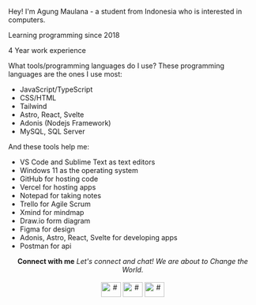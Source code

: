 
  <!-- **kurt69-dev** is a ✨ _special_ ✨ repository because its `README.md` (this file) appears on your GitHub profile. -->

  Hey! I'm Agung Maulana - a student from Indonesia who is interested in computers.

  Learning programming since 2018
  
  4 Year work experience

  What tools/programming languages do I use?
  These programming languages are the ones I use most:
  
  - JavaScript/TypeScript
  - CSS/HTML
  - Tailwind
  - Astro, React, Svelte
  - Adonis (Nodejs Framework)
  - MySQL, SQL Server

  And these tools help me:
  
  - VS Code and Sublime Text as text editors
  - Windows 11 as the operating system
  - GitHub for hosting code
  - Vercel for hosting apps
  - Notepad for taking notes
  - Trello for Agile Scrum
  - Xmind for mindmap
  - Draw.io form diagram
  - Figma for design
  - Adonis, Astro, React, Svelte for developing apps
  - Postman for api 
  
  <p align="center">
    <b>Connect with me</b>
    <i>Let's connect and chat! We are about to Change the World.</i><br /><br />
    <a href="mailto:amdev142@gmail.com" target="blank"><img align="center" src="https://cdn.jsdelivr.net/npm/simple-icons@3.0.1/icons/gmail.svg" alt="#" height="30" width="40" /></a>
    <a href="https://twitter.com/rust142" target="blank"><img align="center" src="https://cdn.jsdelivr.net/npm/simple-icons@3.0.1/icons/twitter.svg" alt="#" height="30" width="40" /></a>
    <a href="https://www.linkedin.com/in/agung-maulana-1b63a1237/" target="blank"><img align="center" src="https://cdn.jsdelivr.net/npm/simple-icons@3.0.1/icons/linkedin.svg" alt="#" height="30" width="40" /></a>
  </p>

